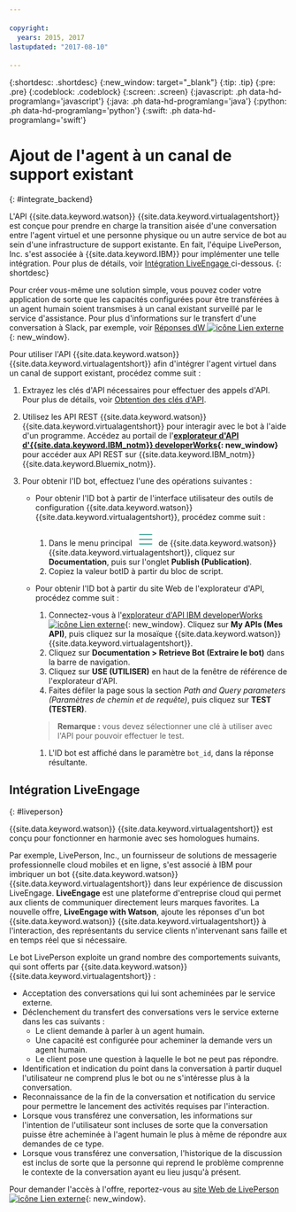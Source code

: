 ```yaml
---

copyright:
  years: 2015, 2017
lastupdated: "2017-08-10"

---
```


{:shortdesc: .shortdesc}
{:new_window: target="_blank"}
{:tip: .tip}
{:pre: .pre}
{:codeblock: .codeblock}
{:screen: .screen}
{:javascript: .ph data-hd-programlang='javascript'}
{:java: .ph data-hd-programlang='java'}
{:python: .ph data-hd-programlang='python'}
{:swift: .ph data-hd-programlang='swift'}

# Ajout de l'agent à un canal de support existant
{: #integrate_backend}

L'API {{site.data.keyword.watson}} {{site.data.keyword.virtualagentshort}} est conçue pour prendre en charge la transition aisée d'une conversation entre l'agent virtuel et une personne physique ou un autre service de bot au sein d'une infrastructure de support existante. En fait, l'équipe LivePerson, Inc. s'est associée à {{site.data.keyword.IBM}} pour implémenter une telle intégration. Pour plus de détails, voir [Intégration LiveEngage ](integrate_backend.html#liveperson) ci-dessous.
{: shortdesc}

Pour créer vous-même une solution simple, vous pouvez coder votre
application de sorte que les capacités configurées pour être transférées à un agent humain
soient transmises à un canal existant surveillé par le service d'assistance. Pour plus d'informations sur le transfert d'une conversation à Slack, par exemple, voir [Réponses dW ![icône Lien externe](../../icons/launch-glyph.svg "icône Lien externe")](https://developer.ibm.com/answers/questions/318623/where-can-i-find-documentation-examples-on-integra/ "icône Lien externe"){: new_window}. 

Pour utiliser l'API {{site.data.keyword.watson}} {{site.data.keyword.virtualagentshort}} afin d'intégrer l'agent virtuel dans un canal de support existant, procédez comme suit :

1.  Extrayez les clés d'API nécessaires pour effectuer des appels d'API. Pour plus de détails, voir [Obtention des clés d'API](publish.html#api-keys).

1.  Utilisez les API REST {{site.data.keyword.watson}} {{site.data.keyword.virtualagentshort}} pour interagir avec le bot à l'aide d'un programme. Accédez au portail de l'**[explorateur d'API d'{{site.data.keyword.IBM_notm}} developerWorks](https://developer.ibm.com/api/view/id-339:title-Watson_Virtual_Agent){: new_window}** pour accéder aux API REST sur {{site.data.keyword.IBM_notm}} {{site.data.keyword.Bluemix_notm}}.

1.  Pour obtenir l'ID bot, effectuez l'une des opérations suivantes : 
    - Pour obtenir l'ID bot à partir de l'interface utilisateur des outils de configuration {{site.data.keyword.watson}} {{site.data.keyword.virtualagentshort}}, procédez comme suit : 
      1.  Dans le menu principal ![Icône avec trois lignes horizontales](images/hamburger.png) de {{site.data.keyword.watson}} {{site.data.keyword.virtualagentshort}}, cliquez sur **Documentation**, puis sur l'onglet **Publish (Publication)**. 
      1.  Copiez la valeur botID à partir du bloc de script. 

    - Pour obtenir l'ID bot à partir du site Web de l'explorateur d'API, procédez comme suit : 
      1.  Connectez-vous à l'[explorateur d'API IBM developerWorks ![icône Lien externe](../../icons/launch-glyph.svg "icône Lien externe")](https://developer.ibm.com/api/ "icône Lien externe"){: new_window}.
Cliquez sur **My APIs (Mes API)**, puis cliquez sur la mosaïque {{site.data.keyword.watson}} {{site.data.keyword.virtualagentshort}}.
      1.  Cliquez sur **Documentation > Retrieve Bot (Extraire le bot)** dans la barre de navigation.
      1.  Cliquez sur **USE (UTILISER)** en haut de la fenêtre de référence de l'explorateur d'API.
      1.  Faites défiler la page sous la section *Path and Query parameters (Paramètres de chemin et de requête)*, puis cliquez sur **TEST (TESTER)**.
      >**Remarque :** vous devez sélectionner une clé à utiliser avec l'API pour pouvoir effectuer le test.

      1.  L'ID bot est affiché dans le paramètre `bot_id`, dans la réponse résultante. 

## Intégration LiveEngage
{: #liveperson}

{{site.data.keyword.watson}} {{site.data.keyword.virtualagentshort}} est conçu pour fonctionner en harmonie avec ses homologues humains.

Par exemple, LivePerson, Inc., un fournisseur de solutions de messagerie
professionnelle cloud mobiles et en ligne, s'est associé à IBM pour imbriquer un bot {{site.data.keyword.watson}} {{site.data.keyword.virtualagentshort}} dans leur
expérience de discussion LiveEngage. **LiveEngage** est une
plateforme d'entreprise cloud qui permet aux clients de communiquer directement
leurs marques favorites. La nouvelle offre, **LiveEngage with
Watson**, ajoute les réponses d'un bot {{site.data.keyword.watson}} {{site.data.keyword.virtualagentshort}} à l'interaction, des représentants du service clients
n'intervenant sans faille et en temps réel que si nécessaire. 

Le bot LivePerson exploite un grand nombre des comportements suivants, qui sont offerts par {{site.data.keyword.watson}} {{site.data.keyword.virtualagentshort}} : 

- Acceptation des conversations qui lui sont acheminées par le service externe. 
- Déclenchement du transfert des conversations vers le service externe dans les cas suivants : 
    - Le client demande à parler à un agent humain. 
    - Une capacité est configurée pour acheminer la demande vers un agent humain. 
    - Le client pose une question à laquelle le bot ne peut pas répondre.
- Identification et indication du point dans la conversation à partir duquel l'utilisateur ne comprend plus le bot ou ne s'intéresse plus à la conversation.
- Reconnaissance de la fin de la conversation et notification du service pour permettre le lancement des activités requises par l'interaction. 
- Lorsque vous transférez une conversation, les informations sur l'intention de l'utilisateur sont incluses de sorte que la conversation puisse être acheminée à l'agent
humain le plus à même de répondre aux demandes de ce type. 
- Lorsque vous transférez une conversation, l'historique de la discussion est inclus de sorte que la personne qui reprend le problème comprenne le contexte de
la conversation ayant eu lieu jusqu'à présent.

Pour demander l'accès à l'offre, reportez-vous au [site Web de LivePerson![icône Lien externe](../../icons/launch-glyph.svg "icône Lien externe")](https://engage.liveperson.com/usage/watson/?utm_medium=website&utm_source=IBM&utm_campaign=Watson "icône Lien externe"){: new_window}.
